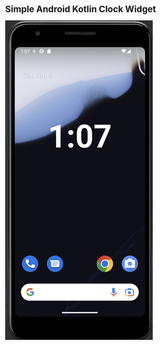# Simple Android Kotlin Clock Widget 

![Screenshot](screenshot.png?raw=true "Screenshot Android Widget")